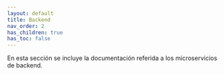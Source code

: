 ```yaml
---
layout: default
title: Backend
nav_order: 2
has_children: true
has_toc: false
---
```


En esta sección se incluye la documentación referida a los microservicios de backend.
